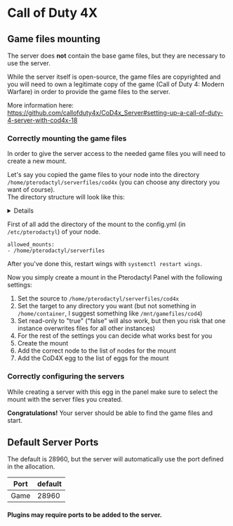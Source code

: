 # Call of Duty 4X

## Game files mounting
The server does **not** contain the base game files, but they are necessary to use the server.

While the server itself is open-source, the game files are copyrighted and you will need to own a legitimate copy of the game (Call of Duty 4: Modern Warfare)
in order to provide the game files to the server.

More information here: https://github.com/callofduty4x/CoD4x_Server#setting-up-a-call-of-duty-4-server-with-cod4x-18

### Correctly mounting the game files
In order to give the server access to the needed game files you will need to create a new mount.

Let's say you copied the game files to your node into the directory `/home/pterodactyl/serverfiles/cod4x` (you can choose any directory you want of course).  
The directory structure will look like this: <details>

```
/home/pterodactyl/serverfiles/cod4x
├── main
│   ├── iw_00.iwd
│   ├── iw_01.iwd
│   ├── iw_02.iwd
│   ├── iw_03.iwd
│   ├── iw_04.iwd
│   ├── iw_05.iwd
│   ├── iw_06.iwd
│   ├── iw_07.iwd
│   ├── iw_08.iwd
│   ├── iw_09.iwd
│   ├── iw_10.iwd
│   ├── iw_11.iwd
│   ├── iw_12.iwd
│   ├── iw_13.iwd
│   ├── localized_english_iw00.iwd
│   ├── localized_english_iw01.iwd
│   ├── localized_english_iw02.iwd
│   ├── localized_english_iw03.iwd
│   ├── localized_english_iw04.iwd
│   ├── localized_english_iw05.iwd
│   └── localized_english_iw06.iwd
└── zone
    └── english
        ├── ac130.ff
        ├── aftermath.ff
        ├── airlift.ff
        ├── airplane.ff
        ├── ambush.ff
        ├── armada.ff
        ├── blackout.ff
        ├── bog_a.ff
        ├── bog_b.ff
        ├── cargoship.ff
        ├── code_post_gfx.ff
        ├── code_post_gfx_mp.ff
        ├── common.ff
        ├── common_mp.ff
        ├── coup.ff
        ├── hunted.ff
        ├── icbm.ff
        ├── jeepride.ff
        ├── killhouse.ff
        ├── launchfacility_a.ff
        ├── launchfacility_b.ff
        ├── localized_code_post_gfx_mp.ff
        ├── localized_common_mp.ff
        ├── mp_backlot.ff
        ├── mp_backlot_load.ff
        ├── mp_bloc.ff
        ├── mp_bloc_load.ff
        ├── mp_bog.ff
        ├── mp_bog_load.ff
        ├── mp_broadcast.ff
        ├── mp_broadcast_load.ff
        ├── mp_carentan.ff
        ├── mp_carentan_load.ff
        ├── mp_cargoship.ff
        ├── mp_cargoship_load.ff
        ├── mp_citystreets.ff
        ├── mp_citystreets_load.ff
        ├── mp_convoy.ff
        ├── mp_convoy_load.ff
        ├── mp_countdown.ff
        ├── mp_countdown_load.ff
        ├── mp_crash.ff
        ├── mp_crash_load.ff
        ├── mp_crash_snow.ff
        ├── mp_crash_snow_load.ff
        ├── mp_creek.ff
        ├── mp_creek_load.ff
        ├── mp_crossfire.ff
        ├── mp_crossfire_load.ff
        ├── mp_farm.ff
        ├── mp_farm_load.ff
        ├── mp_killhouse.ff
        ├── mp_killhouse_load.ff
        ├── mp_overgrown.ff
        ├── mp_overgrown_load.ff
        ├── mp_pipeline.ff
        ├── mp_pipeline_load.ff
        ├── mp_shipment.ff
        ├── mp_shipment_load.ff
        ├── mp_showdown.ff
        ├── mp_showdown_load.ff
        ├── mp_strike.ff
        ├── mp_strike_load.ff
        ├── mp_vacant.ff
        ├── mp_vacant_load.ff
        ├── scoutsniper.ff
        ├── simplecredits.ff
        ├── sniperescape.ff
        ├── ui.ff
        ├── ui_mp.ff
        ├── village_assault.ff
        └── village_defend.ff

3 directories, 93 files
```
</details>

First of all add the directory of the mount to the config.yml (in `/etc/pterodactyl`) of your node.
```
allowed_mounts:
- /home/pterodactyl/serverfiles
```
After you've done this, restart wings with `systemctl restart wings`.

Now you simply create a mount in the Pterodactyl Panel with the following settings:
1. Set the source to `/home/pterodactyl/serverfiles/cod4x`
2. Set the target to any directory you want (but not something in `/home/container`, I suggest something like `/mnt/gamefiles/cod4`)
3. Set read-only to "true" ("false" will also work, but then you risk that one instance overwrites files for all other instances)
4. For the rest of the settings you can decide what works best for you
5. Create the mount
6. Add the correct node to the list of nodes for the mount
7. Add the CoD4X egg to the list of eggs for the mount

### Correctly configuring the servers
While creating a server with this egg in the panel make sure to select the mount with the server files you created.


**Congratulations!** Your server should be able to find the game files and start.

## Default Server Ports
The default is 28960, but the server will automatically use the port defined in the allocation.

| Port    | default |
|---------|---------|
| Game    | 28960   |

#### Plugins may require ports to be added to the server.
